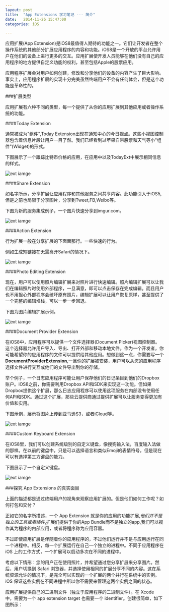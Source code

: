 ```yaml
---
layout: post
title:  "App Extensions 学习笔记 --- 简介"
date:   2014-11-26 15:47:00
categories: iOS

---
```



应用扩展(App Extension)是iOS8最值得人期待的功能之一。它们让开发者在整个操作系统的其他部分扩展应用程序的内容和功能。iOS8是一个开放的平台允许用户在他们的设备上进行更多的交互。应用扩展使开发人员能够在他们没有自己的应用程序的地方提供自定义功能的权利，甚至包括Apple的股票应用。

应用程序扩展会对用户如何创建，修改和分享他们的设备的内容产生了巨大影响。事实上，应用程序扩展的实现十分完美虽然终端用户不会有任何体会，但是这个功能是革命性的。


###扩展类型

应用扩展有六种不同的类型，每一个提供了从你的应用扩展到其他应用或者操作系统的功能。

####Today Extension

通常被成为"组件",Today Extension出现在通知中心的今日视点。这些小视图控制器包含着信息片段让用户一目了然。我们已经看到过苹果自带股票和天气等小"组件"(Widget)的形式。

下图展示了一个跟踪比特币价格的应用，在应用中以及TodayExt中展示相同信息的样式。

![ext iamge](https://raw.github.com/Rannie/Rannie.github.io/master/images/2014112605.png)


####Share Extension

如名字所示，分享扩展让应用程序和其他服务之间共享内容。此功能引入于iOS5,但是之前也局限于分享图片，分享到Tweet,FB,Weibo等。

下图为新的服务集成例子，一个图片快速分享到imgur.com。

![ext iamge](https://raw.github.com/Rannie/Rannie.github.io/master/images/2014112606.png)

####Action Extension

行为扩展一般在分享扩展的下面面那行。一些快速的行为。

例如生成短链接在无需离开Safari的情况下。

![ext iamge](https://raw.github.com/Rannie/Rannie.github.io/master/images/2014112607.png)

####Photo Editing Extension

现在，用户可以使用照片编辑扩展来对照片进行快速编辑。照片编辑扩展可以让我们在编辑照片时使用外部程序，一旦满意，即可以点击保存在完成编辑。而且用户也不用担心外部程序会破坏原有照片，编辑扩展可以让用户恢复原样，甚至提供了一个完整的编辑堆栈，可以一步一步回退。

下图为图片编辑扩展示例。

![ext iamge](https://raw.github.com/Rannie/Rannie.github.io/master/images/2014112701.png)

####Document Provider Extension

在iOS8中，应用程序可以提供一个文件选择器(Document Picker)视图控制器。这个选择器允许用户导入、导出、打开外部和移动本地文件。作为一个开发者，你可能希望你的应用程序的文件可以提供给其他应用。想做到这一点，你需要写一个**DocumentProviderExtension**,一旦你的扩展被安装，用户可以从您的应用程序选择文件进行交互或他们的文件导出到你的存储。

举个例子，一个日志应用程序可能让用户保存他们的日记条目到他们的Dropbox账户。iOS8之前，你需要利用Dropbox API和SDK来实现这一功能。但如果Dropbox提供这个扩展，那么日志应用程序可以使用这项服务在内部没有使用任何API和SDK。通过这个扩展，那些云提供商通过提供扩展可以让服务变得更加有价值和实用。

下图示例，展示将图片上传到亚马逊S3，或者iCloud等。

![ext iamge](https://raw.github.com/Rannie/Rannie.github.io/master/images/2014112702.png)

####Custom Keyboard Extension

在iOS8里，我们可以创建系统级别的自定义键盘，像搜狗输入法，百度输入法做的那样。在以前的键盘中，只是可以选择语言和类似Emoji的表情符号，但是现在可以有选择第三方键盘的能力。

下图展示了一个自定义键盘。

![ext iamge](https://raw.github.com/Rannie/Rannie.github.io/master/images/2014112703.png)


###探究 App Extensions 的真实面目

上面的描述都是通过终端用户的视角来观察应用扩展的。但是他们如何工作呢？如何打包和交付？

正如它的名字所描述，一个 App Extension 就是你的应用的功能扩展,*他们并不是独立的工具或者插件*,扩展们提供于你的App Bundle而不是独立的app,我们可以视作其为程序的内部应用，或者将程序称为应用容器。

不过即使应用扩展是伴随着你的应用程序的，不过他们运行并不是与应用运行在同一个进程中。相反，每一个扩展运行在自己一个独立的进程中。不同于应用程序在 iOS 上的工作方式，一个扩展可以启动多次在不同的进程中。

考虑以下情形：您的用户正在使用照片，并希望通过您分享扩展来分享图片。然后，用户切换到 Safari 浏览器，并选择使用相同的扩展分享不同的内容。这在系统资源允许的情况下，是完全可以实现的一个扩展的两个并行在系统中的实例。iOS 保证这些实例在不同进程中所以你不需要来管理这两个实例之间的状态。

应用扩展提供自己的二进制文件（独立于应用程序的二进制文件）。在 Xcode 中，需要为一个 app extension target 也需要一个 identifier。创建很简单，如下图所示：


